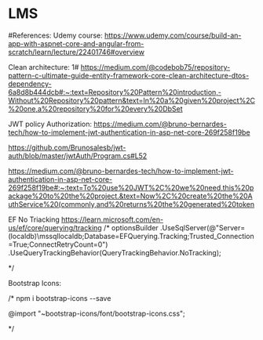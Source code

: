 # LMS

#References:
Udemy course:
https://www.udemy.com/course/build-an-app-with-aspnet-core-and-angular-from-scratch/learn/lecture/22401746#overview

Clean architecture:
1# https://medium.com/@codebob75/repository-pattern-c-ultimate-guide-entity-framework-core-clean-architecture-dtos-dependency-6a8d8b444dcb#:~:text=Repository%20Pattern%20introduction,-Without%20Repository%20pattern&text=In%20a%20given%20project%2C%20one,a%20repository%20for%20every%20DbSet

JWT policy Authorization:
https://medium.com/@bruno-bernardes-tech/how-to-implement-jwt-authentication-in-asp-net-core-269f258f19be

https://github.com/Brunosalesb/jwt-auth/blob/master/jwtAuth/Program.cs#L52

https://medium.com/@bruno-bernardes-tech/how-to-implement-jwt-authentication-in-asp-net-core-269f258f19be#:~:text=To%20use%20JWT%2C%20we%20need,this%20package%20to%20the%20project.&text=Now%2C%20create%20the%20AuthService%20(commonly,and%20returns%20the%20generated%20token

EF No Triacking 
https://learn.microsoft.com/en-us/ef/core/querying/tracking
/*
optionsBuilder
        .UseSqlServer(@"Server=(localdb)\mssqllocaldb;Database=EFQuerying.Tracking;Trusted_Connection=True;ConnectRetryCount=0")
        .UseQueryTrackingBehavior(QueryTrackingBehavior.NoTracking);

*/

Bootstrap Icons:

/*
npm i bootstrap-icons --save

@import "~bootstrap-icons/font/bootstrap-icons.css";

<i class="bi bi-star-fill"></i>
*/
